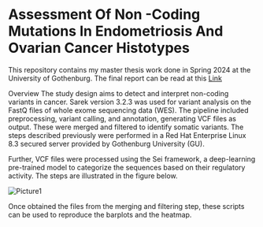 
# **Assessment Of Non -Coding Mutations In Endometriosis And Ovarian Cancer Histotypes**

This repository contains my master thesis work done in Spring 2024 at the University of Gothenburg. The final report can be read at this [Link](https://github.com/manuelrujano)

Overview
The study design aims to detect and interpret non-coding variants in cancer. Sarek version 
3.2.3 was used for variant analysis on the FastQ files of whole exome
sequencing data (WES). The pipeline included preprocessing, variant calling, and annotation,
generating VCF files as output. These were merged and filtered to identify somatic variants. The
steps described previously were performed in a Red Hat Enterprise Linux 8.3 secured server
provided by Gothenburg University (GU). 

Further, VCF files were processed using the Sei framework, a deep-learning pre-trained model to categorize
the sequences based on their regulatory activity. The steps are illustrated in the figure below.

![Picture1](https://github.com/user-attachments/assets/46a8d75f-7e0d-4b79-97ff-99d4b36ecc7a)

Once obtained the files from the merging and filtering step, these scripts can be used to reproduce the barplots and the heatmap.




